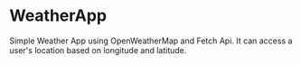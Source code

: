 # WeatherApp
Simple Weather App using OpenWeatherMap and Fetch Api. It can access a user's location based on longitude and latitude.
